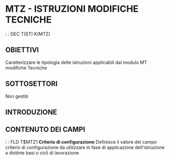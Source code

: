 # MTZ - ISTRUZIONI MODIFICHE TECNICHE
 :  : DEC T(ST) K(MTZ)
## OBIETTIVI
Caratterizzare le tipologia delle istruzioni applicabili dal modulo MT modifiche Tecniche
## SOTTOSETTORI
Non gestiti
## INTRODUZIONE
## CONTENUTO DEI CAMPI
 :  : FLD T$MTZ1 **Criterio di configurazione**
Definisce il valore del campo criterio di configurazione da utilizzare in fase di
applicazione dell'istruzione a distinte basi o cicli di lavorazione
